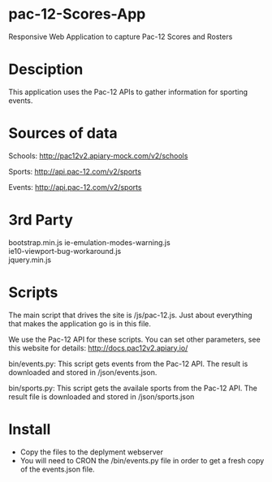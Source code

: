 pac-12-Scores-App
=================

Responsive Web Application to capture Pac-12 Scores and Rosters


Desciption
==========

This application uses the Pac-12 APIs to gather information for sporting events. 

Sources of data
==============

Schools: http://pac12v2.apiary-mock.com/v2/schools

Sports: http://api.pac-12.com/v2/sports

Events: http://api.pac-12.com/v2/sports

3rd Party
=========

bootstrap.min.js
ie-emulation-modes-warning.js<br/>
ie10-viewport-bug-workaround.js<br />
jquery.min.js<br />

Scripts
=======

The main script that drives the site is /js/pac-12.js. Just about everything that makes the application go is in this file.

We use the Pac-12 API for these scripts. You can set other parameters, see this website for details: http://docs.pac12v2.apiary.io/

bin/events.py: This script gets events from the Pac-12 API. The result is downloaded and stored in /json/events.json.

bin/sports.py: This script gets the availale sports from the Pac-12 API. The result file is downloaded and stored in /json/sports.json


Install
=======

* Copy the files to the deplyment webserver
* You will need to CRON the /bin/events.py file in order to get a fresh copy of the events.json file. 

